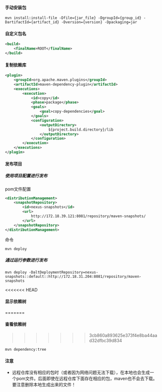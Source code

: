 #### 手动安装包

```shell
mvn install:install-file -Dfile={jar_file} -DgroupId={group_id} -DartifactId={artifact_id} -Dversion={version} -Dpackaging=jar
```

#### 自定义包名

```xml
<build>
    <finalName>ROOT</finalName>
</build>
```

#### 复制依赖库

```xml
<plugin>
    <groupId>org.apache.maven.plugins</groupId>
    <artifactId>maven-dependency-plugin</artifactId>
    <executions>
        <execution>
            <id>copy</id>
            <phase>package</phase>
            <goals>
                <goal>copy-dependencies</goal>
            </goals>
            <configuration>
                <outputDirectory>
                    ${project.build.directory}/lib
                </outputDirectory>
            </configuration>
        </execution>
    </executions>
</plugin>
```

#### 发布项目

##### 使用项目配置进行发布

pom文件配置

```xml
<distributionManagement>
    <snapshotRepository>
        <id>nexus-snapshots</id>
        <url>
            http://172.18.39.121:8081/repository/maven-snapshots/
        </url>
    </snapshotRepository>
</distributionManagement>
```

命令

```shell
mvn deploy
```

##### 通过运行参数进行发布

```shell
mvn deploy -DaltDeploymentRepository=nexus-snapshots::default::http://172.18.31.204:8081/repository/maven-snapshots
```

<<<<<<< HEAD
#### 显示依赖树
=======
#### 查看依赖树
>>>>>>> 3cb860a893625e373f4e8ba44aad32dfbc39d834

```shell
mvn dependency:tree
```

#### 注意

+ 远程仓库没有相应的包时（或者因为网络问题无法下载），在本地也会生成一个pom文件。后面即使在远程仓库下面存在相应的包，maven也不会去下载。要注意删除本地生成出来的文件！







